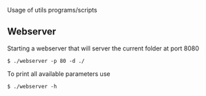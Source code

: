 Usage of utils programs/scripts

Webserver
-----------------
Starting a webserver that will server the current folder at port 8080
```
$ ./webserver -p 80 -d ./
```

To print all available parameters use
```
$ ./webserver -h
```

